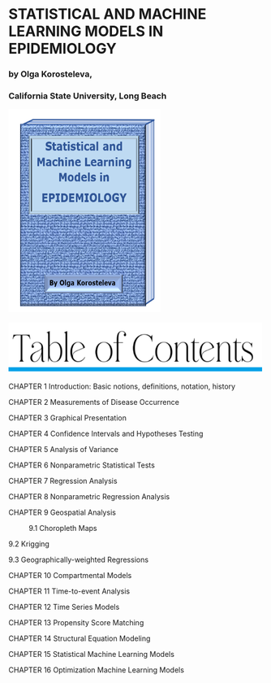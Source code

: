 <html>
 <div>
 <h1>STATISTICAL AND MACHINE LEARNING MODELS IN EPIDEMIOLOGY</h1>
  <h3>by Olga Korosteleva,</h3>
  <h3>California State University, Long Beach</h3>
 </div>
   <div>
  <img src="cover.png" style="width:300px;height:400px;"> 
  </div>
  <br>
     <img src="toc.png" style="width:500px;height:100px;"> 
 <p>CHAPTER 1  Introduction: Basic notions, definitions, notation, history</p>
 <p>CHAPTER 2  Measurements of Disease Occurrence</p>
 <p>CHAPTER 3 Graphical Presentation</p>
 <p>CHAPTER 4 Confidence Intervals and Hypotheses Testing</p>
 <p>CHAPTER 5 Analysis of Variance</p>
 <p>CHAPTER 6 Nonparametric Statistical Tests</p>
 <p>CHAPTER 7 Regression Analysis</p>
 <p>CHAPTER 8 Nonparametric Regression Analysis</p>
 <p>CHAPTER 9 Geospatial Analysis</p>
 <p style="text-indent: 40px;">9.1 Choropleth Maps</p>
 <p> 9.2 Krigging</p>
 <p>9.3 Geographically-weighted Regressions</p>
 <p>CHAPTER 10 Compartmental Models</p>
 <p>CHAPTER 11 Time-to-event Analysis</p>
 <p>CHAPTER 12 Time Series Models</p>
 <p>CHAPTER 13 Propensity Score Matching</p>
 <p>CHAPTER 14 Structural Equation Modeling</p>
 <p> CHAPTER 15 Statistical Machine Learning Models</p>
 <p>CHAPTER 16 Optimization Machine Learning Models</p>

</html>
